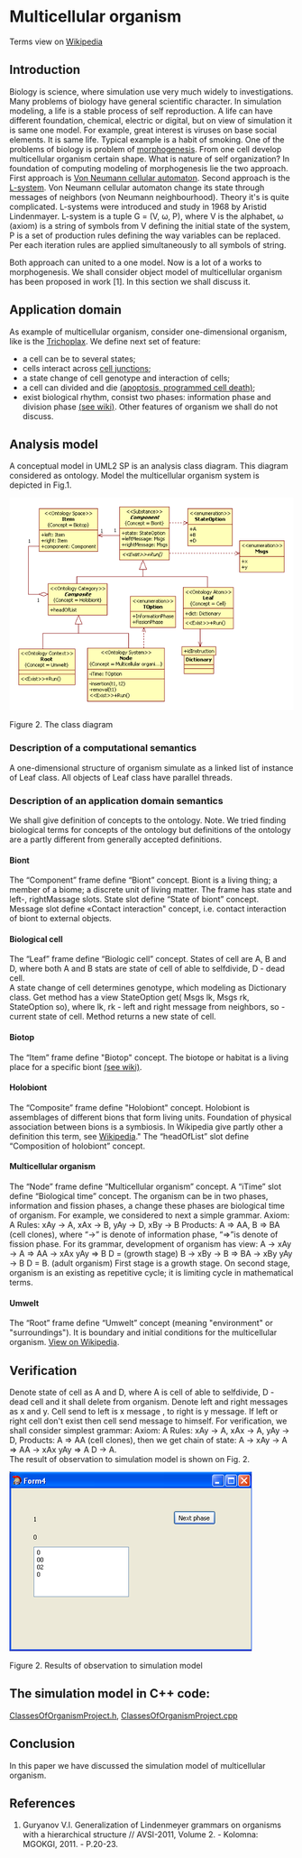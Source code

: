 # Multicellular organism
Terms view on [Wikipedia](https://en.wikipedia.org/wiki/Multicellular_organism)
## Introduction
Biology is science, where simulation use very much widely to investigations. Many problems of biology have general scientific 
character. In simulation modeling, a life is a stable process of self reproduction. 
A life can have different foundation, chemical, electric or digital, but on view of simulation it is same one model. 
For example, great interest is viruses on base social elements.  It is same life. Typical example is a habit of smoking.
One of the problems of biology is problem of [morphogenesis](https://en.wikipedia.org/wiki/Morphogenesis). 
From one cell develop multicellular organism certain shape. What is nature of self organization? 
In foundation of computing modeling of morphogenesis lie the two approach. 
First approach is [Von Neumann cellular automaton](https://en.wikipedia.org/wiki/Von_Neumann_cellular_automaton). 
Second approach is the [L-system](https://en.wikipedia.org/wiki/L-system).
Von Neumann cellular automaton change its state through messages of neighbors (von Neumann neighbourhood). 
Theory it's is quite complicated.
L-systems were introduced and study in 1968 by Aristid Lindenmayer. 
L-system is a tuple G = (V, ω, P), where V is the alphabet, ω (axiom) is a string of symbols from V defining the initial state 
of the system, P is a set of production rules defining the way variables can be replaced. 
Per each iteration rules are applied simultaneously to all symbols of string.

Both approach can united to a one model. Now is a lot of a works to morphogenesis.
We shall consider object model of multicellular organism has been proposed in work [1]. In this section we shall discuss it. 

## Application domain
As example of multicellular organism, consider one-dimensional organism, like is the [Trichoplax](https://en.wikipedia.org/wiki/Trichoplax). We define next set of feature:
- a cell can be to several states;
- cells interact across [cell junctions](https://en.wikipedia.org/wiki/Cell_junction);
- a state change of cell genotype and interaction of cells;
- a cell can divided and die [(apoptosis, programmed cell death)](https://en.wikipedia.org/wiki/Apoptosis);
- exist biological rhythm, consist two phases: information phase and division phase [(see wiki)](https://en.wikipedia.org/wiki/Chronobiology).
Other features of organism we shall do not discuss.

## Analysis model
A conceptual model in UML2 SP is an analysis class diagram. 
This diagram considered as ontology. Model the multicellular organism system is depicted in Fig.1.
<p><img src="OrganismClassDiagram.png" alt="" /></p>
Figure 2. The class diagram<br/>

### Description of a computational semantics
A one-dimensional structure of organism simulate as a linked list of instance of Leaf class. 
All objects of Leaf class have parallel threads.

### Description of an application domain semantics
We shall give definition of concepts to the ontology.
Note. We tried finding biological terms for concepts of the ontology but definitions of the ontology are a partly different from generally accepted definitions.
#### Biont
The “Component” frame define “Biont” concept. Biont is a living thing; a member of a biome; 
a discrete unit of living matter. The frame has state and left-, rightMassage slots. 
State slot define “State of biont” concept. Message slot define «Contact interaction" concept, 
i.e. contact interaction of biont to external objects.

#### Biological cell
The “Leaf” frame define “Biologic cell” concept. States of cell are A, B and D, 
where both A and B stats are state of cell of able to selfdivide, D - dead cell.  
A state change of cell determines genotype, which modeling as Dictionary class. Get method has a view
StateOption get( Msgs lk, Msgs rk, StateOption so),
where
lk, rk - left and right message from neighbors,
so - current state of cell.
Method returns a new state of cell.

#### Biotop
The “Item” frame define "Biotop" concept. The biotope or habitat is a living place for a specific biont [(see wiki)](https://en.wikipedia.org/wiki/Biotope).

#### Holobiont
The “Composite” frame define "Holobiont" concept. Holobiont is assemblages of different bions that form living 
units. Foundation of physical association between bions is a symbiosis. In Wikipedia give partly other a definition this term, see [Wikipedia](https://en.wikipedia.org/wiki/Holobiont)." 
The “headOfList” slot define “Composition of holobiont” concept.

#### Multicellular organism
The “Node” frame define “Multicellular organism” concept. A “iTime” slot define “Biological time” concept. 
The organism can be in two phases, information and fission phases, a change these phases are biological time of organism.
For example, we considered to next a simple grammar.
Axiom: A
Rules: xAy -> A, xAx -> B, yAy -> D, xBy -> B
Products: A => AA, B => BA (cell clones),
where “->” is denote of information phase, “=>”is denote of fission phase.
For its grammar, development of organism has view:
 A -> xAy -> A => AA -> xAx yAy => B D =      (growth stage)
 B -> xBy -> B => BA -> xBy yAy -> B D = B.   (adult organism)
First stage is a growth stage. On second stage, organism is an existing as repetitive cycle; 
it is limiting cycle in mathematical terms.

#### Umwelt
The “Root” frame define “Umwelt” concept (meaning "environment" or "surroundings"). 
It is boundary and initial conditions for the multicellular organism. [View on Wikipedia](https://en.wikipedia.org/wiki/Umwelt).

## Verification
Denote state of cell as A and D, where A is cell of able to selfdivide, D - dead cell and it shall delete from organism. Denote left and right messages as x and y. Cell send to left is x message , to right  is y message. If left or right cell don't exist then cell send message to himself. 
For verification, we shall consider simplest grammar:
Axiom: A
Rules: xAy -> A, xAx -> A, yAy -> D,
Products: A => AA (cell clones),
then we get chain of state: 
A -> xAy -> A => AA -> xAx yAy => A D -> A.  
The result of observation to simulation model is shown on Fig. 2.
<p><img src="Screenshot.png" alt="" /></p>
Figure 2. Results of observation to simulation model<br/>

## The simulation model in C++ code:  
[ClassesOfOrganismProject.h](https://github.com/vgurianov/uml-sp/blob/master/examples/organism/ClassesOfOrganismProject.h), 
[ClassesOfOrganismProject.cpp](https://github.com/vgurianov/uml-sp/blob/master/examples/organism/ClassesOfOrganismProject.cpp)

## Conclusion
In this paper we have discussed the simulation model of multicellular organism.

## References
1.	Guryanov V.I. Generalization of Lindenmeyer grammars on organisms with a hierarchical structure 
// AVSI-2011, Volume 2. - Kolomna: MGOKGI, 2011. - P.20-23.
